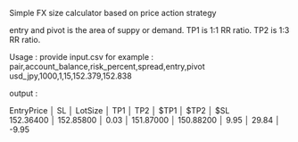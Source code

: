 Simple FX size calculator based on price action strategy

entry and pivot is the area of suppy or demand.
TP1 is 1:1 RR ratio.
TP2 is 1:3 RR ratio.

Usage :
provide input.csv for example :
pair,account_balance,risk_percent,spread,entry,pivot
usd_jpy,1000,1,15,152.379,152.838

output :

EntryPrice │    SL     │ LotSize │    TP1    │    TP2    │ $TP1 │ $TP2  │  $SL  
152.36400  │ 152.85800 │ 0.03    │ 151.87000 │ 150.88200 │ 9.95 │ 29.84 │ -9.95 
